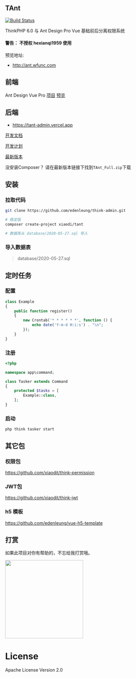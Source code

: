 ## TAnt

[![Build Status](https://travis-ci.org/edenleung/think-admin.svg?branch=6.0)](https://travis-ci.org/edenleung/think-admin)

ThinkPHP 6.0 与 Ant Design Pro Vue 基础前后分离权限系统

#### 警告： 不授权 hexianqi1959 使用

预览地址: 
 * http://ant.wfunc.com

## 前端 
Ant Design Vue Pro [项目](https://github.com/xiaodit/think-ant-vue) [预览](http://ant.wfunc.com)

## 后端

* https://tant-admin.vercel.app

[开发文档](http://muaawn.coding-pages.com)

[开发计划](https://github.com/edenleung/think-admin/projects/1)

[最新版本](https://github.com/edenleung/think-admin/releases/latest)

没安装Composer？ 请在最新版本链接下找到`TAnt_Full.zip`下载

## 安装
### 拉取代码
```bash
git clone https://github.com/edenleung/think-admin.git

# 稳定版
composer create-project xiaodi/tant

# 数据库从 database/2020-05-27.sql 导入
```

### 导入数据表
> database/2020-05-27.sql

## 定时任务

### 配置
```php
class Example
{
    public function register()
    {
        new Crontab('* * * * * *', function () {
            echo date('Y-m-d H:i:s') . "\n";
        });
    }
}
```

### 注册

```php
<?php

namespace app\command;

class Tasker extends Command
{
    protected $tasks = [
        Example::class,
    ];
}

```

### 启动

`php think tasker start`

## 其它包
### 权限包
https://github.com/xiaodit/think-permission

### JWT包
https://github.com/xiaodit/think-jwt

### h5 模板
https://github.com/edenleung/vue-h5-template

## 打赏
如果此项目对你有帮助的，不忘给我打赏哦。

<div>
    <img src="./static/author.png" width="250" />
</div>

# License
Apache License Version 2.0
